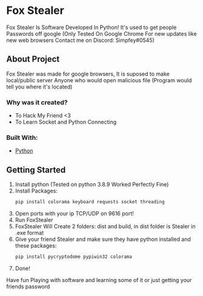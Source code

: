 # Fox Stealer

Fox Stealer Is Software Developed In Python! It's used to get people Passwords off google (Only Tested On Google Chrome For new updates like new web browsers Contact me on Discord: Simpfey#0545)

## About Project
Fox Stealer was made for google browsers, It is suposed to make local/public server
Anyone who would open malicious file (Program would tell you where it's located)

### Why was it created?
* To Hack My Friend <3
* To Learn Socket and Python Connecting

### Built With:

* [Python](python.org)

## Getting Started

1. Install python (Tested on python 3.8.9 Worked Perfectly Fine)
2. Install Packages:
    ```sh
    pip install colorama keyboard requests socket threading
    ```
3. Open ports with your ip TCP/UDP on 9616 port!
4. Run FoxStealer
5. FoxStealer Will Create 2 folders: dist and build, in dist folder is Stealer in .exe format
6. Give your friend Stealer and make sure they have python installed and these packages:
    ```sh
    pip install pycryptodome pypiwin32 colorama
    ```
7. Done!

Have fun Playing with software and learning some of it or just getting your friends password
